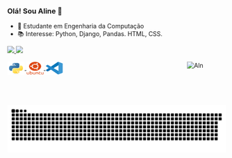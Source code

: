 ### Olá! Sou Aline 👋

- 🌱 Estudante em Engenharia da Computação
- 📚 Interesse: Python, Django, Pandas. HTML, CSS.

 <div>
  <a href="https://github.com/alnbastos">
  <img height="180em" src="https://github-readme-stats.vercel.app/api?username=alnbastos&show_icons=true&theme=dracula&include_all_commits=true&count_private=true"/>
  <img height="180em" src="https://github-readme-stats.vercel.app/api/top-langs/?username=rafaballerini&layout=compact&langs_count=7&theme=dracula"/>
</div>
  
<div style="display: inline_block"><br>
  <img align="center" alt="Aln-Python" height="30" width="40" src="https://raw.githubusercontent.com/devicons/devicon/master/icons/python/python-original.svg">
  <img align="center" alt="Aln-Ubuntu" height="30" width="40" src="https://github.com/devicons/devicon/blob/master/icons/ubuntu/ubuntu-plain-wordmark.svg">
  <img align="center" alt="Aln-VSCode" height="30" width="40" src="https://github.com/devicons/devicon/blob/master/icons/vscode/vscode-original.svg">
  <img align="right" alt="Aln" height="100" width="90" src="https://cdn.discordapp.com/attachments/857374959750742028/872634516966084608/me.png">
</div>
  
  ##

  ![Snake animation](https://github.com/alnbastos/alnbastos/blob/output/github-contribution-grid-snake.svg)
